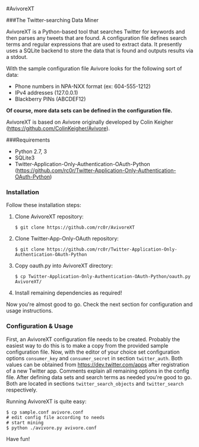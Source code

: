 #AvivoreXT

###The Twitter-searching Data Miner

AvivoreXT is a Python-based tool that searches Twitter for keywords and then
parses any tweets that are found. A configuration file defines search terms and
regular expressions that are used to extract data.
It presently uses a SQLite backend to store the data that is found and outputs
results via a stdout.

With the sample configuration file Avivore looks for the following sort of data:

* Phone numbers in NPA-NXX format (ex: 604-555-1212)
* IPv4 addresses (127.0.0.1)
* Blackberry PINs (ABCDEF12)

**Of course, more data sets can be defined in the configuration file.**

AvivoreXT is based on Avivore originally developed by Colin Keigher
(https://github.com/ColinKeigher/Avivore).


###Requirements

* Python 2.7, 3
* SQLite3
* Twitter-Application-Only-Authentication-OAuth-Python  
(https://github.com/rc0r/Twitter-Application-Only-Authentication-OAuth-Python)


### Installation

Follow these installation steps:

1.	Clone AvivoreXT repository:  
  
		$ git clone https://github.com/rc0r/AvivoreXT

2.	Clone Twitter-App-Only-OAuth repository:  
  
		$ git clone https://github.com/rc0r/Twitter-Application-Only-Authentication-OAuth-Python

3.	Copy oauth.py into AvivoreXT directory:  
  
		$ cp Twitter-Application-Only-Authentication-OAuth-Python/oauth.py AvivoreXT/

4.	Install remaining dependencies as required!

Now you're almost good to go. Check the next section for configuration and
usage instructions.


### Configuration & Usage

First, an AvivoreXT configuration file needs to be created. Probably the easiest
way to do this is to make a copy from the provided sample configuration file.
Now, with the editor of your choice set configuration options `consumer_key`
and `consumer_secret` in section `twitter_auth`. Both values can be obtained
from https://dev.twitter.com/apps after registration of a new Twitter app.
Comments explain all remaining options in the config file. After defining data
sets and search terms as needed you're good to go. Both are located in sections
`twitter_search_objects` and `twitter_search` respectively.

Running AvivoreXT is quite easy:

	$ cp sample.conf avivore.conf
	# edit config file according to needs
	# start mining
	$ python ./avivore.py avivore.conf

Have fun!
